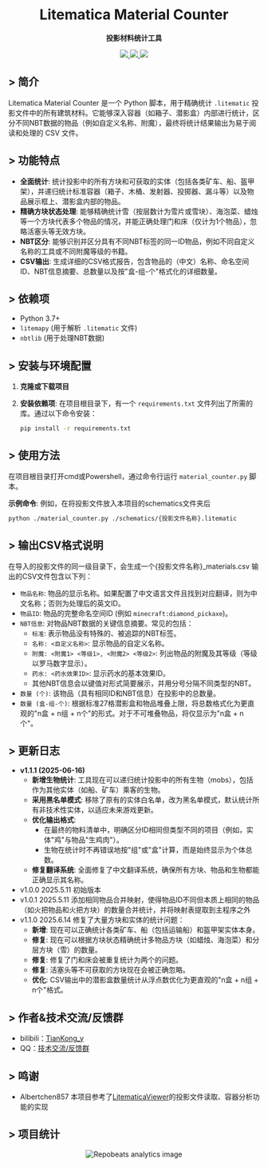 <h1 align="center">Litematica Material Counter</h1>

<p align="center">
  <b>投影材料统计工具</b>
</p>
<p align="center">
    <a href="LICENSE">
        <img src="https://img.shields.io/badge/License-GPL--3.0-important?style=for-the-badge">
    </a>
    <a href="https://qm.qq.com/q/Spt6kcvVwk">
        <img src="https://img.shields.io/badge/QQ-技术交流/反馈群-blue?style=for-the-badge">
    </a>
    <a href="https://space.bilibili.com/288309681">
        <img src="https://img.shields.io/badge/bilibili-TianKong_y-pink?style=for-the-badge">
    </a>
</p>

## > 简介
Litematica Material Counter 是一个 Python 脚本，用于精确统计 `.litematic` 投影文件中的所有建筑材料。它能够深入容器（如箱子、潜影盒）内部进行统计，区分不同NBT数据的物品（例如自定义名称、附魔），最终将统计结果输出为易于阅读和处理的 CSV 文件。

## > 功能特点
*   **全面统计**: 统计投影中的所有方块和可获取的实体（包括各类矿车、船、盔甲架），并递归统计标准容器（箱子、木桶、发射器、投掷器、漏斗等）以及物品展示框上、潜影盒内部的物品。
*   **精确方块状态处理**: 能够精确统计雪（按层数计为雪片或雪块）、海泡菜、蜡烛等一个方块代表多个物品的情况，并能正确处理门和床（仅计为1个物品），忽略活塞头等无效方块。
*   **NBT区分**: 能够识别并区分具有不同NBT标签的同一ID物品，例如不同自定义名称的工具或不同附魔等级的书籍。
*   **CSV输出**: 生成详细的CSV格式报告，包含物品的（中文）名称、命名空间ID、NBT信息摘要、总数量以及按"盒-组-个"格式化的详细数量。

## > 依赖项
*   Python 3.7+
*   `litemapy` (用于解析 `.litematic` 文件)
*   `nbtlib` (用于处理NBT数据)

## > 安装与环境配置

1.  **克隆或下载项目**

2.  **安装依赖项**:
    在项目根目录下，有一个 `requirements.txt` 文件列出了所需的库。通过以下命令安装：
    ```bash
    pip install -r requirements.txt
    ```

## > 使用方法

在项目根目录打开cmd或Powershell，通过命令行运行 `material_counter.py` 脚本。

**示例命令**:
例如，在将投影文件放入本项目的schematics文件夹后
```bash
python ./material_counter.py ./schematics/{投影文件名称}.litematic
```

## > 输出CSV格式说明

在导入的投影文件的同一级目录下，会生成一个{投影文件名称}_materials.csv
输出的CSV文件包含以下列：

*   `物品名称`: 物品的显示名称。如果配置了中文语言文件且找到对应翻译，则为中文名称；否则为处理后的英文ID。
*   `物品ID`: 物品的完整命名空间ID (例如 `minecraft:diamond_pickaxe`)。
*   `NBT信息`: 对物品NBT数据的关键信息摘要。常见的包括：
    *   `标准`: 表示物品没有特殊的、被追踪的NBT标签。
    *   `名称: <自定义名称>`: 显示物品的自定义名称。
    *   `附魔: <附魔1> <等级1>, <附魔2> <等级2>`: 列出物品的附魔及其等级（等级以罗马数字显示）。
    *   `药水: <药水效果ID>`: 显示药水的基本效果ID。
    *   其他NBT信息会以键值对形式简要展示，并用分号分隔不同类型的NBT。
*   `数量 (个)`: 该物品（具有相同ID和NBT信息）在投影中的总数量。
*   `数量 (盒-组-个)`: 根据标准27格潜影盒和物品堆叠上限，将总数格式化为更直观的"n盒 + n组 + n个"的形式。对于不可堆叠物品，将仅显示为"n盒 + n个"。

## > 更新日志

- **v1.1.1 (2025-06-16)**
  - **新增生物统计**: 工具现在可以递归统计投影中的所有生物（mobs），包括作为其他实体（如船、矿车）乘客的生物。
  - **采用黑名单模式**: 移除了原有的实体白名单，改为黑名单模式，默认统计所有非技术性实体，以适应未来游戏更新。
  - **优化输出格式**:
    - 在最终的物料清单中，明确区分ID相同但类型不同的项目（例如，实体"鸡"与物品"生鸡肉"）。
    - 生物在统计时不再错误地按"组"或"盒"计算，而是始终显示为个体总数。
  - **修复翻译系统**: 全面修复了中文翻译系统，确保所有方块、物品和生物都能正确显示其名称。
- v1.0.0 2025.5.11 初始版本
- v1.0.1 2025.5.11 添加相同物品合并映射，使得物品ID不同但本质上相同的物品（如火把物品和火把方块）的数量合并统计，并将映射表提取到主程序之外
- v1.1.0 2025.6.14 修复了大量方块和实体的统计问题：
  - **新增**: 现在可以正确统计各类矿车、船（包括运输船）和盔甲架实体本身。
  - **修复**: 现在可以根据方块状态精确统计多物品方块（如蜡烛、海泡菜）和分层方块（雪）的数量。
  - **修复**: 修复了门和床会被重复统计为两个的问题。
  - **修复**: 活塞头等不可获取的方块现在会被正确忽略。
  - **优化**: CSV输出中的潜影盒数量统计从浮点数优化为更直观的"n盒 + n组 + n个"格式。

## > 作者&技术交流/反馈群

- bilibili：[TianKong_y](https://space.bilibili.com/288309681)
- QQ：[技术交流/反馈群](https://qm.qq.com/q/Spt6kcvVwk)

## > 鸣谢

- Albertchen857 本项目参考了[LitematicaViewer](https://github.com/albertchen857/LitematicaViewer)的投影文件读取、容器分析功能的实现

## > 项目统计

<div align="center">

![Repobeats analytics image](https://repobeats.axiom.co/api/embed/6bcdef5690100bb1d892074eae94d2231d96bee7.svg "Repobeats analytics image")

</div>
